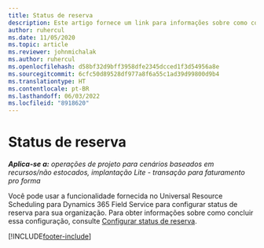 ```yaml
---
title: Status de reserva
description: Este artigo fornece um link para informações sobre como configurar status de reserva para o Project Operations.
author: ruhercul
ms.date: 11/05/2020
ms.topic: article
ms.reviewer: johnmichalak
ms.author: ruhercul
ms.openlocfilehash: d58bf32d9bff3958dfe2345dcced1f3d54956a8e
ms.sourcegitcommit: 6cfc50d89528df977a8f6a55c1ad39d99800d9b4
ms.translationtype: HT
ms.contentlocale: pt-BR
ms.lasthandoff: 06/03/2022
ms.locfileid: "8918620"
---
```

# <a name="booking-statuses"></a>Status de reserva

_**Aplica-se a:** operações de projeto para cenários baseados em recursos/não estocados, implantação Lite - transação para faturamento pro forma_

Você pode usar a funcionalidade fornecida no Universal Resource Scheduling para Dynamics 365 Field Service para configurar status de reserva para sua organização. Para obter informações sobre como concluir essa configuração, consulte [Configurar status de reserva](/dynamics365/field-service/set-up-booking-statuses).


[!INCLUDE[footer-include](../includes/footer-banner.md)]